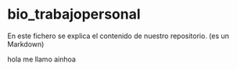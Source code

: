 # bio_trabajopersonal

En este fichero se explica el contenido de nuestro repositorio. (es un Markdown) 


hola me llamo ainhoa

